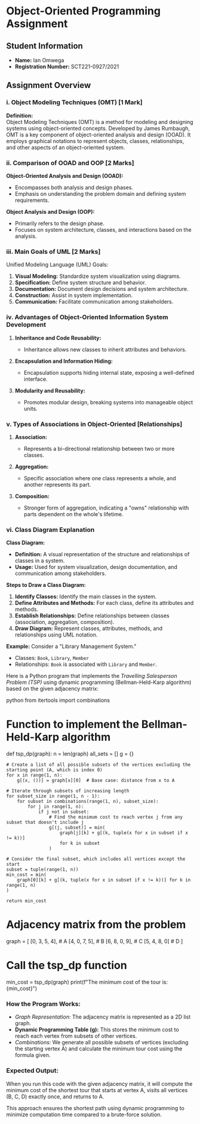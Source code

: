 # Object-Oriented Programming Assignment

## Student Information
- **Name:** Ian Omwega
- **Registration Number:** SCT221-0927/2021

## Assignment Overview

### i. Object Modeling Techniques (OMT) [1 Mark]
**Definition:**  
Object Modeling Techniques (OMT) is a method for modeling and designing systems using object-oriented concepts. Developed by James Rumbaugh, OMT is a key component of object-oriented analysis and design (OOAD). It employs graphical notations to represent objects, classes, relationships, and other aspects of an object-oriented system.

### ii. Comparison of OOAD and OOP [2 Marks]
**Object-Oriented Analysis and Design (OOAD):**
- Encompasses both analysis and design phases.
- Emphasis on understanding the problem domain and defining system requirements.

**Object Analysis and Design (OOP):**
- Primarily refers to the design phase.
- Focuses on system architecture, classes, and interactions based on the analysis.

### iii. Main Goals of UML [2 Marks]
Unified Modeling Language (UML) Goals:
1. **Visual Modeling:** Standardize system visualization using diagrams.
2. **Specification:** Define system structure and behavior.
3. **Documentation:** Document design decisions and system architecture.
4. **Construction:** Assist in system implementation.
5. **Communication:** Facilitate communication among stakeholders.

### iv. Advantages of Object-Oriented Information System Development
1. **Inheritance and Code Reusability:**
   - Inheritance allows new classes to inherit attributes and behaviors.
   
2. **Encapsulation and Information Hiding:**
   - Encapsulation supports hiding internal state, exposing a well-defined interface.

3. **Modularity and Reusability:**
   - Promotes modular design, breaking systems into manageable object units.

### v. Types of Associations in Object-Oriented [Relationships]
1. **Association:**
   - Represents a bi-directional relationship between two or more classes.

2. **Aggregation:**
   - Specific association where one class represents a whole, and another represents its part.

3. **Composition:**
   - Stronger form of aggregation, indicating a "owns" relationship with parts dependent on the whole's lifetime.

### vi. Class Diagram Explanation
**Class Diagram:**
- **Definition:** A visual representation of the structure and relationships of classes in a system.
- **Usage:** Used for system visualization, design documentation, and communication among stakeholders.

**Steps to Draw a Class Diagram:**
1. **Identify Classes:** Identify the main classes in the system.
2. **Define Attributes and Methods:** For each class, define its attributes and methods.
3. **Establish Relationships:** Define relationships between classes (association, aggregation, composition).
4. **Draw Diagram:** Represent classes, attributes, methods, and relationships using UML notation.

**Example:**
Consider a "Library Management System."
- Classes: `Book`, `Library`, `Member`
- Relationships: `Book` is associated with `Library` and `Member`.





Here is a Python program that implements the *Travelling Salesperson Problem (TSP)* using dynamic programming (Bellman-Held-Karp algorithm) based on the given adjacency matrix:

python
from itertools import combinations

# Function to implement the Bellman-Held-Karp algorithm
def tsp_dp(graph):
    n = len(graph)
    all_sets = []
    g = {}

    # Create a list of all possible subsets of the vertices excluding the starting point (A, which is index 0)
    for x in range(1, n):
        g[(x, ())] = graph[x][0]  # Base case: distance from x to A

    # Iterate through subsets of increasing length
    for subset_size in range(1, n - 1):
        for subset in combinations(range(1, n), subset_size):
            for j in range(1, n):
                if j not in subset:
                    # Find the minimum cost to reach vertex j from any subset that doesn't include j
                    g[(j, subset)] = min(
                        graph[j][k] + g[(k, tuple(x for x in subset if x != k))]
                        for k in subset
                    )

    # Consider the final subset, which includes all vertices except the start
    subset = tuple(range(1, n))
    min_cost = min(
        graph[0][k] + g[(k, tuple(x for x in subset if x != k))] for k in range(1, n)
    )

    return min_cost

# Adjacency matrix from the problem
graph = [
    [0, 3, 5, 4],  # A
    [4, 0, 7, 5],  # B
    [6, 8, 0, 9],  # C
    [5, 4, 8, 0]   # D
]

# Call the tsp_dp function
min_cost = tsp_dp(graph)
print(f"The minimum cost of the tour is: {min_cost}")


### How the Program Works:
- *Graph Representation:* The adjacency matrix is represented as a 2D list graph.
- **Dynamic Programming Table (g):** This stores the minimum cost to reach each vertex from subsets of other vertices.
- *Combinations:* We generate all possible subsets of vertices (excluding the starting vertex A) and calculate the minimum tour cost using the formula given.

### Expected Output:
When you run this code with the given adjacency matrix, it will compute the minimum cost of the shortest tour that starts at vertex A, visits all vertices (B, C, D) exactly once, and returns to A.

This approach ensures the shortest path using dynamic programming to minimize computation time compared to a brute-force solution.

